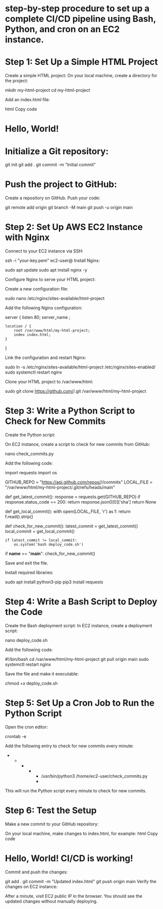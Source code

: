 # step-by-step procedure to set up a complete CI/CD pipeline using Bash, Python, and cron on an EC2 instance.


# Step 1: Set Up a Simple HTML Project

Create a simple HTML project:
On your local machine, create a directory for the project:

mkdir my-html-project
cd my-html-project

Add an index.html file:

html
Copy code
<!DOCTYPE html>
<html>
<head>
    <title>My HTML Project</title>
</head>
<body>
    <h1>Hello, World!</h1>
</body>
</html>

# Initialize a Git repository:

git init
git add .
git commit -m "Initial commit"

# Push the project to GitHub:
Create a repository on GitHub.
Push your code:

git remote add origin <your-repo-url>
git branch -M main
git push -u origin main

# Step 2: Set Up AWS EC2 Instance with Nginx
Connect to your EC2 instance via SSH:


ssh -i "your-key.pem" ec2-user@<your-ec2-public-ip>
Install Nginx:

sudo apt update
sudo apt install nginx -y

Configure Nginx to serve your HTML project:

Create a new configuration file:

sudo nano /etc/nginx/sites-available/html-project

Add the following Nginx configuration:

server {
    listen 80;
    server_name <your-ec2-public-ip>;

    location / {
        root /var/www/html/my-html-project;
        index index.html;
    }
}

Link the configuration and restart Nginx:

sudo ln -s /etc/nginx/sites-available/html-project /etc/nginx/sites-enabled/
sudo systemctl restart nginx

Clone your HTML project to /var/www/html:

sudo git clone https://github.com/<your-username>/<your-repo>.git /var/www/html/my-html-project

# Step 3: Write a Python Script to Check for New Commits

Create the Python script:

On EC2 instance, create a script to check for new commits from GitHub:

nano check_commits.py

Add the following code:

import requests
import os

GITHUB_REPO = "https://api.github.com/repos/<your-username>/<your-repo>/commits"
LOCAL_FILE = "/var/www/html/my-html-project/.git/refs/heads/main"

def get_latest_commit():
    response = requests.get(GITHUB_REPO)
    if response.status_code == 200:
        return response.json()[0]['sha']
    return None

def get_local_commit():
    with open(LOCAL_FILE, 'r') as f:
        return f.read().strip()

def check_for_new_commit():
    latest_commit = get_latest_commit()
    local_commit = get_local_commit()

    if latest_commit != local_commit:
        os.system('bash deploy_code.sh')

if __name__ == "__main__":
    check_for_new_commit()
    
Save and exit the file.

Install required libraries:

sudo apt install python3-pip
pip3 install requests

# Step 4: Write a Bash Script to Deploy the Code

Create the Bash deployment script:
In  EC2 instance, create a deployment script:

nano deploy_code.sh

Add the following code:

#!/bin/bash
cd /var/www/html/my-html-project
git pull origin main
sudo systemctl restart nginx

Save the file and make it executable:

chmod +x deploy_code.sh

# Step 5: Set Up a Cron Job to Run the Python Script
Open the cron editor:

crontab -e

Add the following entry to check for new commits every minute:

* * * * * /usr/bin/python3 /home/ec2-user/check_commits.py
        * 
This will run the Python script every minute to check for new commits.

# Step 6: Test the Setup

Make a new commit to your GitHub repository:

On your local machine, make changes to index.html, for example:
html
Copy code
<h1>Hello, World! CI/CD is working!</h1>

Commit and push the changes:

git add .
git commit -m "Updated index.html"
git push origin main
Verify the changes on  EC2 instance:

After a minute, visit  EC2 public IP in the browser. You should see the updated changes without manually deploying.
